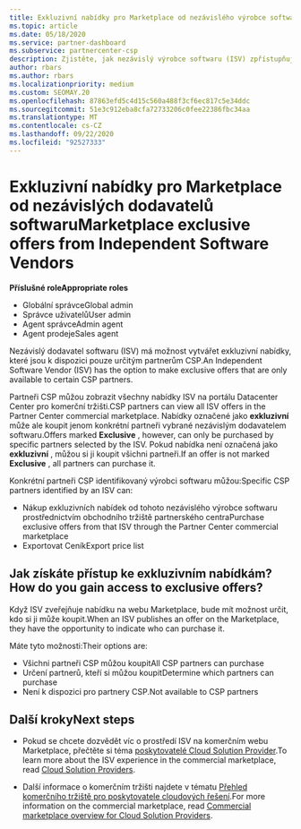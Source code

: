 ```yaml
---
title: Exkluzivní nabídky pro Marketplace od nezávislého výrobce softwaru
ms.topic: article
ms.date: 05/18/2020
ms.service: partner-dashboard
ms.subservice: partnercenter-csp
description: Zjistěte, jak nezávislý výrobce softwaru (ISV) zpřístupňuje určité nabídky výhradně a k dispozici pouze konkrétním partnerům CSP.
author: rbars
ms.author: rbars
ms.localizationpriority: medium
ms.custom: SEOMAY.20
ms.openlocfilehash: 87863efd5c4d15c560a488f3cf6ec817c5e34ddc
ms.sourcegitcommit: 51e3c912eba8cfa72733206c0fee22386fbc34aa
ms.translationtype: MT
ms.contentlocale: cs-CZ
ms.lasthandoff: 09/22/2020
ms.locfileid: "92527333"
---
```

# <a name="marketplace-exclusive-offers-from-independent-software-vendors"></a><span data-ttu-id="0aa0a-103">Exkluzivní nabídky pro Marketplace od nezávislých dodavatelů softwaru</span><span class="sxs-lookup"><span data-stu-id="0aa0a-103">Marketplace exclusive offers from Independent Software Vendors</span></span>

<span data-ttu-id="0aa0a-104">**Příslušné role**</span><span class="sxs-lookup"><span data-stu-id="0aa0a-104">**Appropriate roles**</span></span>

- <span data-ttu-id="0aa0a-105">Globální správce</span><span class="sxs-lookup"><span data-stu-id="0aa0a-105">Global admin</span></span>
- <span data-ttu-id="0aa0a-106">Správce uživatelů</span><span class="sxs-lookup"><span data-stu-id="0aa0a-106">User admin</span></span>
- <span data-ttu-id="0aa0a-107">Agent správce</span><span class="sxs-lookup"><span data-stu-id="0aa0a-107">Admin agent</span></span>
- <span data-ttu-id="0aa0a-108">Agent prodeje</span><span class="sxs-lookup"><span data-stu-id="0aa0a-108">Sales agent</span></span>

<span data-ttu-id="0aa0a-109">Nezávislý dodavatel softwaru (ISV) má možnost vytvářet exkluzivní nabídky, které jsou k dispozici pouze určitým partnerům CSP.</span><span class="sxs-lookup"><span data-stu-id="0aa0a-109">An Independent Software Vendor (ISV) has the option to make exclusive offers that are only available to certain CSP partners.</span></span>

<span data-ttu-id="0aa0a-110">Partneři CSP můžou zobrazit všechny nabídky ISV na portálu Datacenter Center pro komerční tržišti.</span><span class="sxs-lookup"><span data-stu-id="0aa0a-110">CSP partners can view all ISV offers in the Partner Center commercial marketplace.</span></span> <span data-ttu-id="0aa0a-111">Nabídky označené jako **exkluzivní** může ale koupit jenom konkrétní partneři vybrané nezávislým dodavatelem softwaru.</span><span class="sxs-lookup"><span data-stu-id="0aa0a-111">Offers marked **Exclusive** , however, can only be purchased by specific partners selected by the ISV.</span></span> <span data-ttu-id="0aa0a-112">Pokud nabídka není označená jako **exkluzivní** , můžou si ji koupit všichni partneři.</span><span class="sxs-lookup"><span data-stu-id="0aa0a-112">If an offer is not marked **Exclusive** , all partners can purchase it.</span></span>

<span data-ttu-id="0aa0a-113">Konkrétní partneři CSP identifikovaný výrobci softwaru můžou:</span><span class="sxs-lookup"><span data-stu-id="0aa0a-113">Specific CSP partners identified by an ISV can:</span></span>

- <span data-ttu-id="0aa0a-114">Nákup exkluzivních nabídek od tohoto nezávislého výrobce softwaru prostřednictvím obchodního tržiště partnerského centra</span><span class="sxs-lookup"><span data-stu-id="0aa0a-114">Purchase exclusive offers from that ISV through the Partner Center commercial marketplace</span></span>
- <span data-ttu-id="0aa0a-115">Exportovat Ceník</span><span class="sxs-lookup"><span data-stu-id="0aa0a-115">Export price list</span></span>

## <a name="how-do-you-gain-access-to-exclusive-offers"></a><span data-ttu-id="0aa0a-116">Jak získáte přístup ke exkluzivním nabídkám?</span><span class="sxs-lookup"><span data-stu-id="0aa0a-116">How do you gain access to exclusive offers?</span></span>

<span data-ttu-id="0aa0a-117">Když ISV zveřejňuje nabídku na webu Marketplace, bude mít možnost určit, kdo si ji může koupit.</span><span class="sxs-lookup"><span data-stu-id="0aa0a-117">When an ISV publishes an offer on the Marketplace, they have the opportunity to indicate who can purchase it.</span></span>

<span data-ttu-id="0aa0a-118">Máte tyto možnosti:</span><span class="sxs-lookup"><span data-stu-id="0aa0a-118">Their options are:</span></span>

- <span data-ttu-id="0aa0a-119">Všichni partneři CSP můžou koupit</span><span class="sxs-lookup"><span data-stu-id="0aa0a-119">All CSP partners can purchase</span></span>
- <span data-ttu-id="0aa0a-120">Určení partnerů, kteří si můžou koupit</span><span class="sxs-lookup"><span data-stu-id="0aa0a-120">Determine which partners can purchase</span></span>
- <span data-ttu-id="0aa0a-121">Není k dispozici pro partnery CSP.</span><span class="sxs-lookup"><span data-stu-id="0aa0a-121">Not available to CSP partners</span></span>

## <a name="next-steps"></a><span data-ttu-id="0aa0a-122">Další kroky</span><span class="sxs-lookup"><span data-stu-id="0aa0a-122">Next steps</span></span>

- <span data-ttu-id="0aa0a-123">Pokud se chcete dozvědět víc o prostředí ISV na komerčním webu Marketplace, přečtěte si téma [poskytovatelé Cloud Solution Provider](/azure/marketplace/cloud-solution-providers).</span><span class="sxs-lookup"><span data-stu-id="0aa0a-123">To learn more about the ISV experience in the commercial marketplace, read [Cloud Solution Providers](/azure/marketplace/cloud-solution-providers).</span></span>

- <span data-ttu-id="0aa0a-124">Další informace o komerčním tržišti najdete v tématu [Přehled komerčního tržiště pro poskytovatele cloudových řešení](csp-commercial-marketplace-overview.md).</span><span class="sxs-lookup"><span data-stu-id="0aa0a-124">For more information on the commercial marketplace, read [Commercial marketplace overview for Cloud Solution Providers](csp-commercial-marketplace-overview.md).</span></span>